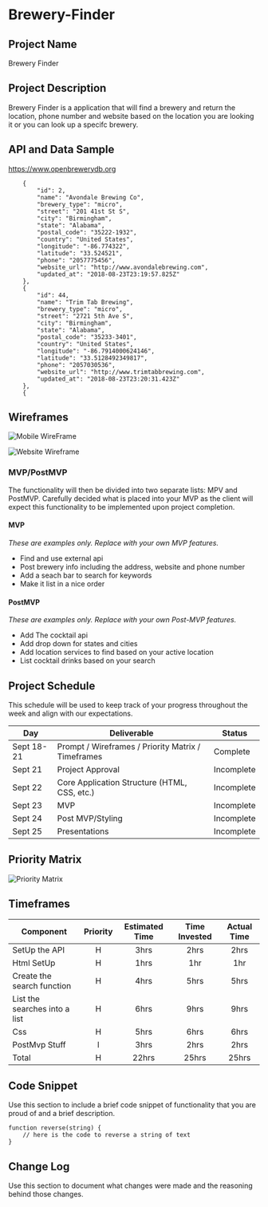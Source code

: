 # Brewery-Finder

## Project Name

Brewery Finder

## Project Description

Brewery Finder is a application that will find a brewery and return the location, phone number and website based on the location you are looking it or you can look up a specifc brewery.
## API and Data Sample

https://www.openbrewerydb.org

```[
    {
        "id": 2,
        "name": "Avondale Brewing Co",
        "brewery_type": "micro",
        "street": "201 41st St S",
        "city": "Birmingham",
        "state": "Alabama",
        "postal_code": "35222-1932",
        "country": "United States",
        "longitude": "-86.774322",
        "latitude": "33.524521",
        "phone": "2057775456",
        "website_url": "http://www.avondalebrewing.com",
        "updated_at": "2018-08-23T23:19:57.825Z"
    },
    {
        "id": 44,
        "name": "Trim Tab Brewing",
        "brewery_type": "micro",
        "street": "2721 5th Ave S",
        "city": "Birmingham",
        "state": "Alabama",
        "postal_code": "35233-3401",
        "country": "United States",
        "longitude": "-86.7914000624146",
        "latitude": "33.5128492349817",
        "phone": "2057030536",
        "website_url": "http://www.trimtabbrewing.com",
        "updated_at": "2018-08-23T23:20:31.423Z"
    },
    {
```
## Wireframes

![Mobile WireFrame](https://i.imgur.com/2w92V8N.png)

![Website Wireframe](https://i.imgur.com/GyLEa83.png)

### MVP/PostMVP

The functionality will then be divided into two separate lists: MPV and PostMVP.  Carefully decided what is placed into your MVP as the client will expect this functionality to be implemented upon project completion.  

#### MVP 
*These are examples only. Replace with your own MVP features.*

- Find and use external api 
- Post brewery info including the address, website and phone number
- Add a seach bar to search for keywords
- Make it list in a nice order

#### PostMVP  
*These are examples only. Replace with your own Post-MVP features.*

- Add The cocktail api
- Add drop down for states and cities
- Add location services to find based on your active location
- List cocktail drinks based on your search

## Project Schedule

This schedule will be used to keep track of your progress throughout the week and align with our expectations.  

|  Day | Deliverable | Status
|---|---| ---|
|Sept 18-21| Prompt / Wireframes / Priority Matrix / Timeframes | Complete
|Sept 21| Project Approval | Incomplete
|Sept 22| Core Application Structure (HTML, CSS, etc.) | Incomplete
|Sept 23| MVP | Incomplete
|Sept 24| Post MVP/Styling | Incomplete
|Sept 25| Presentations | Incomplete

## Priority Matrix

![Priority Matrix](https://i.imgur.com/7KHdaaq.png)

## Timeframes



| Component | Priority | Estimated Time | Time Invested | Actual Time |
| --- | :---: |  :---: | :---: | :---: |
| SetUp the API | H | 3hrs| 2hrs | 2hrs |
| Html SetUp | H | 1hrs| 1hr | 1hr |
| Create the search function | H | 4hrs| 5hrs | 5hrs |
| List the searches into a list | H | 6hrs| 9hrs | 9hrs |
| Css | H | 5hrs| 6hrs | 6hrs |
| PostMvp Stuff | l | 3hrs| 2hrs | 2hrs |
| Total | H | 22hrs| 25hrs | 25hrs |

## Code Snippet

Use this section to include a brief code snippet of functionality that you are proud of and a brief description.  

```
function reverse(string) {
	// here is the code to reverse a string of text
}
```

## Change Log
 Use this section to document what changes were made and the reasoning behind those changes.  
